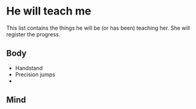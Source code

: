 # He will teach me
This list contains the things he will be (or has been) teaching her. 
She will register the progress.

## Body
* Handstand
* Precision jumps
* 

## Mind

